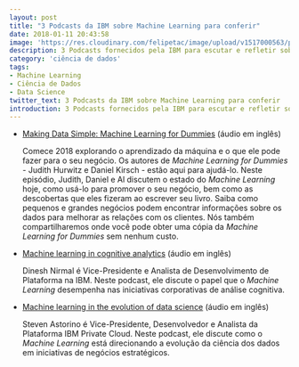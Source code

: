 ```yaml
---
layout: post
title: "3 Podcasts da IBM sobre Machine Learning para conferir"
date: 2018-01-11 20:43:58
image: 'https://res.cloudinary.com/felipetac/image/upload/v1517000563/podcast-ibm_tehzg2.png'
description: 3 Podcasts fornecidos pela IBM para escutar e refletir sobre Machine Learning
category: 'ciência de dados'
tags:
- Machine Learning
- Ciência de Dados
- Data Science
twitter_text: 3 Podcasts da IBM sobre Machine Learning para conferir
introduction: 3 Podcasts fornecidos pela IBM para escutar e refletir sobre Machine Learning
---
```

- [Making Data Simple: Machine Learning for Dummies](https://www.acast.com/ibmanalyticsinsightspodcasts/making-data-simple-machine-learning-for-dummies) (áudio em inglês)

    Comece 2018 explorando o aprendizado da máquina e o que ele pode fazer para o seu negócio. Os autores de _Machine Learning for Dummies_ - Judith Hurwitz e Daniel Kirsch - estão aqui para ajudá-lo. Neste episódio, Judith, Daniel e Al discutem o estado do _Machine Learning_ hoje, como usá-lo para promover o seu negócio, bem como as descobertas que eles fizeram ao escrever seu livro. Saiba como pequenos e grandes negócios podem encontrar informações sobre os dados para melhorar as relações com os clientes. Nós também compartilharemos onde você pode obter uma cópia da _Machine Learning for Dummies_ sem nenhum custo.

- [Machine learning in cognitive analytics](https://www.acast.com/ibmanalyticsinsightspodcasts/machine-learning-in-cognitive-analytics) (áudio em inglês)

    Dinesh Nirmal é Vice-Presidente e Analista de Desenvolvimento de Plataforma na IBM. Neste podcast, ele discute o papel que o _Machine Learning_ desempenha nas iniciativas corporativas de análise cognitiva.

- [Machine learning in the evolution of data science](https://www.acast.com/ibmanalyticsinsightspodcasts/machine-learning-in-the-evolution-of-data-science) (áudio em inglês)

    Steven Astorino é Vice-Presidente, Desenvolvedor e Analista da Plataforma IBM Private Cloud. Neste podcast, ele discute como o _Machine Learning_ está direcionando a evolução da ciência dos dados em iniciativas de negócios estratégicos.
